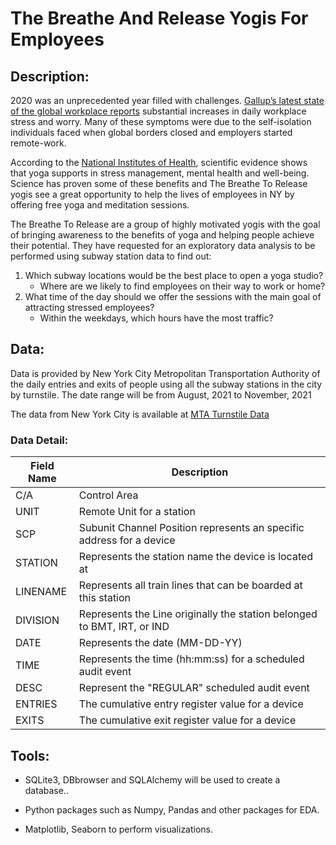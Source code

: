 # The Breathe And Release Yogis For Employees



## Description: 

2020 was an unprecedented year filled with challenges. [Gallup’s latest state of the global workplace reports](https://www.gallup.com/workplace/349484/state-of-the-global-workplace.aspx) substantial increases in daily workplace stress and worry. Many of these symptoms were due to the self-isolation individuals faced when global borders closed and employers started remote-work.

According to the [National Institutes of Health](https://www.nccih.nih.gov/health/providers/digest/yoga-for-health-science), scientific evidence shows that yoga supports in stress management, mental health and well-being. Science has proven some of these benefits and The Breathe To Release yogis see a great opportunity to help the lives of employees in NY by offering free yoga and meditation sessions. 

The Breathe To Release are a group of highly motivated yogis with the goal of bringing awareness to the benefits of yoga and helping people achieve their potential. They have requested for an exploratory data analysis to be performed using subway station data to find out:
1. Which subway locations would be the best place to open a yoga studio?
      - Where are we likely to find employees on their way to work or home?	    
2. What time of the day should we offer the sessions with the main goal of attracting stressed employees?
      - Within the weekdays, which hours have the most traffic?


## Data: 

Data is provided by New York City Metropolitan Transportation Authority of the daily entries and exits of people using all the subway stations in the city by turnstile. The date range will be from August, 2021 to November, 2021

The data from New York City is available at [MTA Turnstile Data](http://web.mta.info/developers/turnstile.html)


### Data Detail:

| Field Name | Description                                                                     |
|------------|---------------------------------------------------------------------------------|
| C/A        | Control Area                                                                    |
| UNIT       | Remote Unit for a station                                                       |
| SCP        | Subunit Channel Position represents an specific address for a device            |
| STATION    | Represents the station name the device is located at                            |
| LINENAME   | Represents all train lines that can be boarded at this station                  |
| DIVISION   | Represents the Line originally the station belonged to BMT, IRT, or IND         |
| DATE       | Represents the date (MM-DD-YY)                                                  |
| TIME       | Represents the time (hh:mm:ss) for a scheduled audit event                      |
| DESC       | Represent the "REGULAR" scheduled audit event                                   |
| ENTRIES    | The cumulative entry register value for a device                                |
| EXITS      | The cumulative exit register value for a device                                 |




## Tools:

  - SQLite3, DBbrowser and SQLAlchemy will be used to create a database..

  - Python packages such as Numpy, Pandas and other packages for EDA.

  - Matplotlib, Seaborn to perform visualizations.
